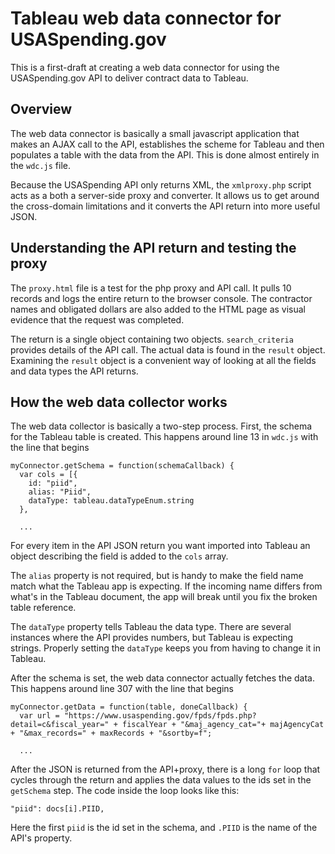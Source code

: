 # Tableau web data connector for USASpending.gov
This is a first-draft at creating a web data connector for using the USASpending.gov API to deliver contract data to Tableau.

## Overview
The web data connector is basically a small javascript application that makes an AJAX call to the API, establishes the scheme for Tableau and then populates a table with the data from the API. This is done almost entirely in the `wdc.js` file.

Because the USASpending API only returns XML, the `xmlproxy.php` script acts as a both a server-side proxy and converter. It allows us to get around the cross-domain limitations and it converts the API return into more useful JSON.

## Understanding the API return and testing the proxy
The `proxy.html` file is a test for the php proxy and API call. It pulls 10 records and logs the entire return to the browser console. The contractor names and obligated dollars are also added to the HTML page as visual evidence that the request was completed.

The return is a single object containing two objects. `search_criteria` provides details of the API call. The actual data is found in the `result` object. Examining the `result` object is a convenient way of looking at all the fields and data types the API returns.

## How the web data collector works
The web data collector is basically a two-step process. First, the schema for the Tableau table is created. This happens around line 13 in `wdc.js` with the line that begins

```
myConnector.getSchema = function(schemaCallback) {
  var cols = [{
    id: "piid",
    alias: "Piid",
    dataType: tableau.dataTypeEnum.string
  },

  ...
```

For every item in the API JSON return you want imported into Tableau an object describing the field is added to the `cols` array.

The `alias` property is not required, but is handy to make the field name match what the Tableau app is expecting. If the incoming name differs from what's in the Tableau document, the app will break until you fix the broken table reference.

The `dataType` property tells Tableau the data type. There are several instances where the API provides numbers, but Tableau is expecting strings. Properly setting the `dataType` keeps you from having to change it in Tableau.

After the schema is set, the web data connector actually fetches the data. This happens around line 307 with the line that begins

```
myConnector.getData = function(table, doneCallback) {
  var url = "https://www.usaspending.gov/fpds/fpds.php?detail=c&fiscal_year=" + fiscalYear + "&maj_agency_cat="+ majAgencyCat + "&max_records=" + maxRecords + "&sortby=f";

  ...
```

After the JSON is returned from the API+proxy, there is a long `for` loop that cycles through the return and applies the data values to the ids set in the `getSchema` step. The code inside the loop looks like this:

`"piid": docs[i].PIID,`

Here the first `piid` is the id set in the schema, and `.PIID` is the name of the API's property.
